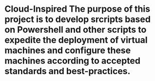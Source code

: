 # Cloud-Inspired The purpose of this project is to develop srcripts based on Powershell and other scripts to expedite the deployment of virtual machines and configure these machines according to accepted standards and best-practices. 
